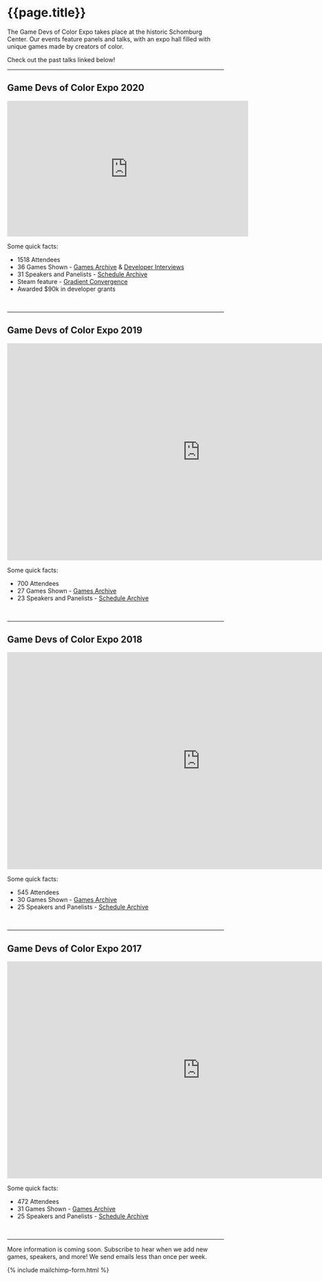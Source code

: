 # {{page.title}}

The Game Devs of Color Expo takes place at the historic Schomburg Center. Our events feature panels and talks, with an expo hall filled with unique games made by creators of color. 

Check out the past talks linked below!

----


## Game Devs of Color Expo 2020

<iframe width="560" height="315" src="https://www.youtube.com/embed/videoseries?list=PL0_JhDNCc9sMwEyJ49f5KRB4u2LyULbqE" frameborder="0" allow="autoplay; encrypted-media" allowfullscreen=""></iframe>

Some quick facts:

* 1518 Attendees
* 36 Games Shown - [Games Archive](https://app.swapcard.com/event/2020-game-devs-of-color-expo/exhibitors/RXZlbnRWaWV3XzU4OTEz?search=) & [Developer Interviews](https://www.youtube.com/watch?v=OuOF0NKUemQ&list=PL0_JhDNCc9sPfuhTbRO_VNfySni142PUK)
* 31 Speakers and Panelists - [Schedule Archive](https://app.swapcard.com/event/2020-game-devs-of-color-expo/plannings/RXZlbnRWaWV3XzQ3ODA0?)
* Steam feature - [Gradient Convergence](https://store.steampowered.com/sale/gradientconvergence)
* Awarded $90k in developer grants
<br/>

----


## Game Devs of Color Expo 2019

<iframe width="896" height="504" src="https://www.youtube.com/embed/X2FBnW-zqv8" frameborder="0" allow="accelerometer; autoplay; encrypted-media; gyroscope; picture-in-picture" allowfullscreen></iframe>

Some quick facts:

* 700 Attendees
* 27 Games Shown - [Games Archive](/archive/2019/games)
* 23 Speakers and Panelists - [Schedule Archive](/archive/2019/schedule)

<br/>


----

## Game Devs of Color Expo 2018

<iframe width="896" height="504" src="https://www.youtube-nocookie.com/embed/vLaBsMsWSdQ" frameborder="0" allow="accelerometer; autoplay; encrypted-media; gyroscope; picture-in-picture" allowfullscreen></iframe>

Some quick facts:

* 545 Attendees
* 30 Games Shown - [Games Archive](/archive/2018/games)
* 25 Speakers and Panelists - [Schedule Archive](/archive/2018/schedule)

<br/>



----

## Game Devs of Color Expo 2017

<iframe width="896" height="504" src="https://www.youtube-nocookie.com/embed/dYa6iu2m7vo" frameborder="0" allow="accelerometer; autoplay; encrypted-media; gyroscope; picture-in-picture" allowfullscreen></iframe>

Some quick facts:

* 472 Attendees
* 31 Games Shown - [Games Archive](/archive/2017/games)
* 25 Speakers and Panelists - [Schedule Archive](/archive/2017/schedule)

<br/>


----

More information is coming soon. Subscribe to hear when we add new games, speakers, and more! We send emails less than once per week.

{% include mailchimp-form.html %}